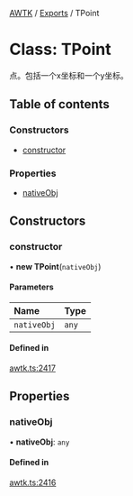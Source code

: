 [AWTK](../README.md) / [Exports](../modules.md) / TPoint

# Class: TPoint

点。包括一个x坐标和一个y坐标。

## Table of contents

### Constructors

- [constructor](TPoint.md#constructor)

### Properties

- [nativeObj](TPoint.md#nativeobj)

## Constructors

### constructor

• **new TPoint**(`nativeObj`)

#### Parameters

| Name | Type |
| :------ | :------ |
| `nativeObj` | `any` |

#### Defined in

[awtk.ts:2417](https://github.com/zlgopen/awtk-binding/blob/5d7e9b70/tools/code_gen/js/output/awtk.ts#L2417)

## Properties

### nativeObj

• **nativeObj**: `any`

#### Defined in

[awtk.ts:2416](https://github.com/zlgopen/awtk-binding/blob/5d7e9b70/tools/code_gen/js/output/awtk.ts#L2416)

